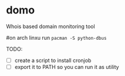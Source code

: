 # domo
Whois based domain monitoring tool

#on arch linxu run `pacman -S python-dbus`

TODO:
- [ ] create a script to install cronjob
- [ ] export it to PATH so you can run it as utility
